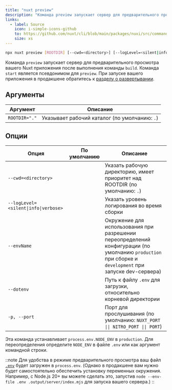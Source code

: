 ```yaml
---
title: "nuxt preview"
description: "Команда preview запускает сервер для предварительного просмотра вашего приложения после команды build."
links:
  - label: Source
    icon: i-simple-icons-github
    to: https://github.com/nuxt/cli/blob/main/packages/nuxi/src/commands/preview.ts
    size: xs
---
```


<!--preview-cmd-->
```bash [Terminal]
npx nuxt preview [ROOTDIR] [--cwd=<directory>] [--logLevel=<silent|info|verbose>] [--envName] [--dotenv] [-p, --port]
```
<!--/preview-cmd-->

Команда `preview` запускает сервер для предварительного просмотра вашего Nuxt приложения после выполнения команды `build`. Команда `start` является псевдонимом для `preview`. При запуске вашего приложения в продакшене обратитесь к [разделу о развертывании](/docs/getting-started/deployment).

## Аргументы

<!--preview-args-->
Аргумент | Описание
--- | ---
`ROOTDIR="."` | Указывает рабочий каталог (по умолчанию: `.`)
<!--/preview-args-->

## Опции

<!--preview-opts-->
Опция | По умолчанию | Описание
--- | --- | ---
`--cwd=<directory>` |  | Указать рабочую директорию, имеет приоритет над ROOTDIR (по умолчанию: `.`)
`--logLevel=<silent\|info\|verbose>` |  | Указать уровень логирования во время сборки
`--envName` |  | Окружение для использования при разрешении переопределений конфигурации (по умолчанию `production` при сборке и `development` при запуске dev-сервера)
`--dotenv` |  | Путь к файлу `.env` для загрузки, относительно корневой директории
`-p, --port` |  | Порт для прослушивания (по умолчанию: `NUXT_PORT \|\| NITRO_PORT \|\| PORT`)
<!--/preview-opts-->

Эта команда устанавливает `process.env.NODE_ENV` в `production`. Для переопределения определите `NODE_ENV` в файле `.env` или как аргумент командной строки.

::note
Для удобства в режиме предварительного просмотра ваш файл [`.env`](/docs/guide/directory-structure/env) будет загружен в `process.env`. (Однако в продакшене вам нужно будет самостоятельно обеспечить установку переменных окружения. Например, с Node.js 20+ вы можете сделать это, запустив `node --env-file .env .output/server/index.mjs` для запуска вашего сервера.)
::